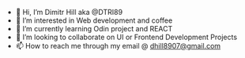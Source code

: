 - 👋 Hi, I’m Dimitr Hill aka @DTRI89
- 👀 I’m interested in Web development and coffee
- 🌱 I’m currently learning Odin project and REACT
- 💞️ I’m looking to collaborate on UI or Frontend Development Projects
- 📫 How to reach me through my email @ dhill8907@gmail.com

<!---
Dtri89/Dtri89 is a ✨ special ✨ repository because its `README.md` (this file) appears on your GitHub profile.
You can click the Preview link to take a look at your changes.
--->
